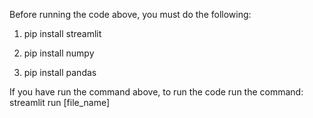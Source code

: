 Before running the code above, you must do the following:

1. pip install streamlit

2. pip install numpy

3. pip install pandas

If you have run the command above, to run the code run the command: streamlit run [file_name]
